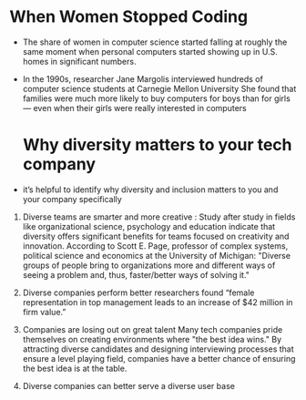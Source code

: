 
# When Women Stopped Coding
* The share of women in computer science started falling at roughly the same moment when personal computers started showing up in U.S. homes in significant numbers.

* In the 1990s, researcher Jane Margolis interviewed hundreds of computer science students at Carnegie Mellon University
  She found that families were much more likely to buy computers for boys than for girls — even when their girls were really interested in computers 
  
  # Why diversity matters to your tech company

*  it’s helpful to identify why diversity and inclusion matters to you and your company specifically

1. Diverse teams are smarter and more creative : Study after study in fields like organizational science, psychology and education indicate that diversity offers significant benefits for teams focused on creativity and innovation. According to Scott E. Page, professor of complex systems, political science and economics at the University of Michigan: "Diverse groups of people bring to organizations more and different ways of seeing a problem and, thus, faster/better ways of solving it."

2. Diverse companies perform better
 researchers found “female representation in top management leads to an increase of $42 million in firm value.”

3. Companies are losing out on great talent 
    Many tech companies pride themselves on creating environments where "the best idea wins." By attracting diverse candidates and designing interviewing processes that ensure a level playing field, companies have a better chance of ensuring the best idea is at the table. 

4. Diverse companies can better serve a diverse user base 
 
